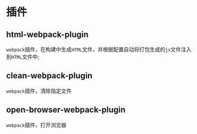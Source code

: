 # 插件

## html-webpack-plugin

`webpack`插件，在构建中生成`HTML`文件，并根据配置自动将打包生成的`js`文件注入到`HTML`文件中;

## clean-webpack-plugin

`webpack`插件，清除指定文件

## open-browser-webpack-plugin

`webpack`插件，打开浏览器

